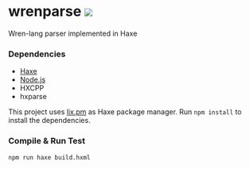 # wrenparse    ![](https://travis-ci.com/darmie/wrenparse.svg?branch=master)
Wren-lang parser implemented in Haxe 

### Dependencies

 * [Haxe](https://haxe.org/)
 * [Node.js](https://nodejs.org/)
 * HXCPP
 * hxparse

This project uses [lix.pm](https://github.com/lix-pm/lix.client) as Haxe package manager.
Run `npm install` to install the dependencies.

### Compile  & Run Test

```
npm run haxe build.hxml
```
